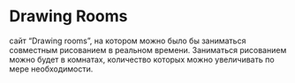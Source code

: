 # Drawing Rooms
сайт “Drawing rooms”, на котором можно было бы заниматься совместным рисованием в реальном времени. Заниматься рисованием можно будет в комнатах, количество которых можно увеличивать по мере необходимости.
